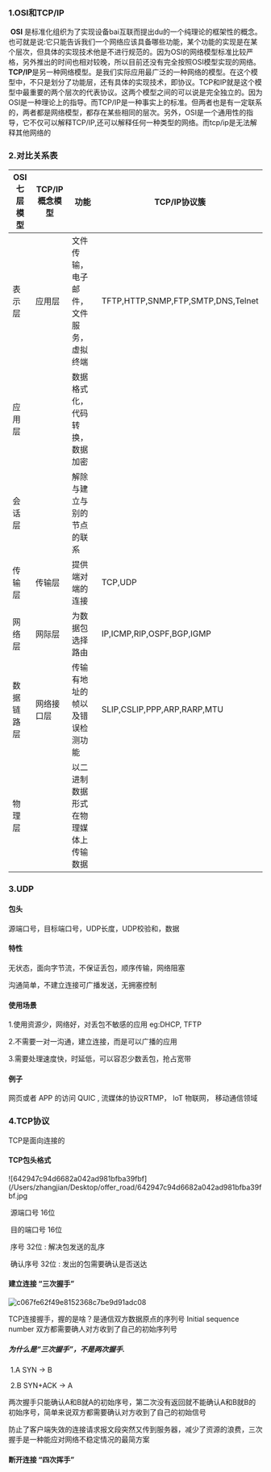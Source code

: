 ### 1.OSI和TCP/IP

​		**OSI** 是标准化组织为了实现设备bai互联而提出du的一个纯理论的框架性的概念。也可就是说:它只能告诉我们一个网络应该具备哪些功能，某个功能的实现是在某个层次，但具体的实现技术他是不进行规范的。因为OSI的网络模型标准比较严格，另外推出的时间也相对较晚，所以目前还没有完全按照OSI模型实现的网络。
​		**TCP/IP**是另一种网络模型。是我们实际应用最广泛的一种网络的模型。在这个模型中，不只是划分了功能层，还有具体的实现技术，即协议。TCP和IP就是这个模型中最重要的两个层次的代表协议。
​		这两个模型之间的可以说是完全独立的。因为OSI是一种理论上的指导。而TCP/IP是一种事实上的标准。
​		但两者也是有一定联系的，两者都是网络模型，都存在某些相同的层次。另外，OSI是一个通用性的指导，它不仅可以解释TCP/IP,还可以解释任何一种类型的网络。而tcp/ip是无法解释其他网络的



### 2.对比关系表

| OSI七层模型 | TCP/IP概念模型 | 功能                                   | TCP/IP协议簇                       |
| ----------- | -------------- | -------------------------------------- | ---------------------------------- |
| 表示层      | 应用层         | 文件传输，电子邮件，文件服务，虚拟终端 | TFTP,HTTP,SNMP,FTP,SMTP,DNS,Telnet |
| 应用层      |                | 数据格式化，代码转换，数据加密         |                                    |
| 会话层      |                | 解除与建立与别的节点的联系             |                                    |
| 传输层      | 传输层         | 提供端对端的连接                       | TCP,UDP                            |
| 网络层      | 网际层         | 为数据包选择路由                       | IP,ICMP,RIP,OSPF,BGP,IGMP          |
| 数据链路层  | 网络接口层     | 传输有地址的帧以及错误检测功能         | SLIP,CSLIP,PPP,ARP,RARP,MTU        |
| 物理层      |                | 以二进制数据形式在物理媒体上传输数据   |                                    |



### 3.UDP

#### 包头

源端口号，目标端口号，UDP长度，UDP校验和，数据

#### 特性

无状态，面向字节流，不保证丢包，顺序传输，网络阻塞

沟通简单，不建立连接可广播发送，无拥塞控制

#### 使用场景

1.使用资源少，网络好，对丢包不敏感的应用 eg:DHCP, TFTP

2.不需要一对一沟通，建立连接，而是可以广播的应用

3.需要处理速度快，时延低，可以容忍少数丢包，抢占宽带

#### 例子

网页或者 APP 的访问 QUIC , 流媒体的协议RTMP， IoT 物联网， 移动通信领域



### 4.TCP协议

TCP是面向连接的

#### TCP包头格式

![642947c94d6682a042ad981bfba39fbf](/Users/zhangjian/Desktop/offer_road/642947c94d6682a042ad981bfba39fbf.jpg	

​		源端口号 16位

​		目的端口号 16位

​		序号 32位  :  解决包发送的乱序

​		确认序号 32位 : 发出的包需要确认是否送达 

#### 建立连接 “三次握手”

![c067fe62f49e8152368c7be9d91adc08](/Users/zhangjian/Desktop/offer_road/c067fe62f49e8152368c7be9d91adc08.jpg)

TCP连接握手，握的是啥？是通信双方数据原点的序列号  Initial sequence number 双方都需要确人对方收到了自己的初始序列号

##### 为什么是“三次握手”，不是两次握手. 

​        1.A SYN -> B

​        2.B SYN+ACK -> A

​		两次握手只能确认A和B就A的初始序号，第二次没有返回就不能确认A和B就B的初始序号，简单来说双方都需要确认对方收到了自己的初始信号

​		防止了客户端失效的连接请求报文段突然又传到服务器，减少了资源的浪费，三次握手是一种能应对网络不稳定情况的最简方案

#### 断开连接 “四次挥手”

